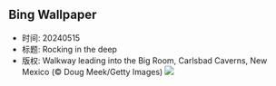 ## Bing Wallpaper
- 时间: 20240515
- 标题: Rocking in the deep
- 版权: Walkway leading into the Big Room, Carlsbad Caverns, New Mexico (© Doug Meek/Getty Images)
![](https://cn.bing.com/th?id=OHR.CarlsbadNP_EN-US2282243740_UHD.jpg&rf=LaDigue_UHD.jpg&pid=hp&w=3840&h=2160&rs=1&c=4)
